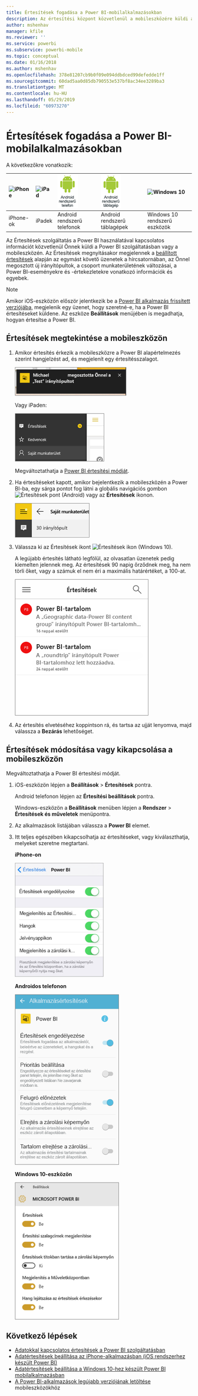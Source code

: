 ```yaml
---
title: Értesítések fogadása a Power BI-mobilalkalmazásokban
description: Az értesítési központ közvetlenül a mobileszközére küldi a Power BI használatával kapcsolatos információt.
author: mshenhav
manager: kfile
ms.reviewer: ''
ms.service: powerbi
ms.subservice: powerbi-mobile
ms.topic: conceptual
ms.date: 01/16/2018
ms.author: mshenhav
ms.openlocfilehash: 378e81207cb9b0f09e094ddbdced99defedde1ff
ms.sourcegitcommit: 60dad5aa0d85db790553e537bf8ac34ee3289ba3
ms.translationtype: MT
ms.contentlocale: hu-HU
ms.lasthandoff: 05/29/2019
ms.locfileid: "60973270"
---
```

# <a name="get-notifications-in-the-power-bi-mobile-apps"></a>Értesítések fogadása a Power BI-mobilalkalmazásokban
A következőkre vonatkozik:

| ![iPhone](./media/mobile-apps-notification-center/iphone-logo-50-px.png) | ![iPad](./media/mobile-apps-notification-center/ipad-logo-50-px.png) | ![Android rendszerű telefon](./media/mobile-apps-notification-center/android-phone-logo-50-px.png) | ![Android rendszerű táblagép](./media/mobile-apps-notification-center/android-tablet-logo-50-px.png) | ![Windows 10](./media/mobile-apps-notification-center/win-10-logo-50-px.png) |
|:--- |:--- |:--- |:--- |:--- |
| iPhone-ok |iPadek |Android rendszerű telefonok |Android rendszerű táblagépek |Windows 10 rendszerű eszközök |

Az Értesítések szolgáltatás a Power BI használatával kapcsolatos információt közvetlenül Önnek küldi a Power BI szolgáltatásban vagy a mobileszközén. Az Értesítések megnyitásakor megjelennek a [beállított értesítések](mobile-set-data-alerts-in-the-mobile-apps.md) alapján az egymást követő üzenetek a hírcsatornában, az Önnel megosztott új irányítópultok, a csoport munkaterületének változásai, a Power BI-eseményekre és -értekezletekre vonatkozó információk és egyebek.

> [!NOTE]
> Amikor iOS-eszközön először jelentkezik be a [Power BI alkalmazás frissített verziójába](https://powerbi.microsoft.com/mobile/), megjelenik egy üzenet, hogy szeretné-e, ha a Power BI értesítéseket küldene. Az eszköze **Beállítások** menüjében is megadhatja, hogyan értesítse a Power BI. 
> 
> 

## <a name="view-notifications-on-your-mobile-device"></a>Értesítések megtekintése a mobileszközön
1. Amikor értesítés érkezik a mobileszközre a Power BI alapértelmezés szerint hangjelzést ad, és megjelenít egy értesítésszalagot.
   
   ![Értesítésszalag](./media/mobile-apps-notification-center/power-bi-mobile-notification-banner.png)
   
   Vagy iPaden:
   
   ![Értesítések](./media/mobile-apps-notification-center/power-bi-ipad-notifications.png)
   
   Megváltoztathatja a [Power BI értesítési módját](mobile-apps-notification-center.md#change-or-turn-off-notifications-on-your-mobile-device).
2. Ha értesítéseket kapott, amikor bejelentkezik a mobileszközén a Power BI-ba, egy sárga pontot fog látni a globális navigációs gombon ![Értesítések pont](./media/mobile-apps-notification-center/power-bi-android-menu-notifications-icon.png) (Android) vagy az **Értesítések** ikonon. 
   
   ![Értesítések pont](./media/mobile-apps-notification-center/power-bi-windows-10-notifications.png)
3. Válassza ki az Értesítések ikont ![Értesítések ikon](./media/mobile-apps-notification-center/power-bi-windows-10-notification-icon.png) (Windows 10).
   
    A legújabb értesítés látható legfölül, az olvasatlan üzenetek pedig kiemelten jelennek meg. Az értesítések 90 napig őrződnek meg, ha nem törli őket, vagy a számuk el nem éri a maximális határértéket, a 100-at.
   
   ![iOS-értesítések listája](./media/mobile-apps-notification-center/power-bi-iphone-notifications-list.png)
4. Az értesítés elvetéséhez koppintson rá, és tartsa az ujját lenyomva, majd válassza a **Bezárás** lehetőséget.

## <a name="change-or-turn-off-notifications-on-your-mobile-device"></a>Értesítések módosítása vagy kikapcsolása a mobileszközön
Megváltoztathatja a Power BI értesítési módját.

1. iOS-eszközön lépjen a **Beállítások** > **Értesítések** pontra. 
   
    Android telefonon lépjen az **Értesítési beállítások** pontra.
   
    Windows-eszközön a **Beállítások** menüben lépjen a **Rendszer** > **Értesítések és műveletek** menüpontra.
2. Az alkalmazások listájában válassza a **Power BI** elemet. 
3. Itt teljes egészében kikapcsolhatja az értesítéseket, vagy kiválaszthatja, melyeket szeretne megtartani.
   
    **iPhone-on**
   
    ![Értesítések kiválasztása](./media/mobile-apps-notification-center/power-bi-notifications-iphone-settings.png)
   
    **Androidos telefonon**
   
    ![Értesítések kiválasztása](./media/mobile-apps-notification-center/power-bi-notifications-android-settings.png)

    **Windows 10-eszközön**

    ![Értesítések kiválasztása](./media/mobile-apps-notification-center/power-bi-notifications-windows10-settings.png)

## <a name="next-steps"></a>Következő lépések
* [Adatokkal kapcsolatos értesítések a Power BI szolgáltatásban](../../service-set-data-alerts.md)
* [Adatértesítések beállítása az iPhone-alkalmazásban (iOS rendszerhez készült Power BI)](mobile-set-data-alerts-in-the-mobile-apps.md)
* [Adatértesítések beállítása a Windows 10-hez készült Power BI mobilalkalmazásban](mobile-set-data-alerts-in-the-mobile-apps.md)
* [A Power BI-alkalmazások legújabb verziójának letöltése](https://powerbi.microsoft.com/mobile/) mobileszközökhöz

